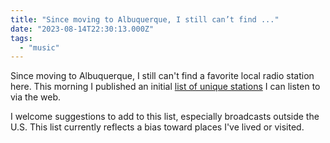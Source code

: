 ```yaml
---
title: "Since moving to Albuquerque, I still can’t find ..."
date: "2023-08-14T22:30:13.000Z"
tags: 
  - "music"
---
```


Since moving to Albuquerque, I still can't find a favorite local radio station here. This morning I published an initial [list of unique stations](https://github.com/nsmsn/insomnia-fm) I can listen to via the web.

I welcome suggestions to add to this list, especially broadcasts outside the U.S. This list currently reflects a bias toward places I've lived or visited.
